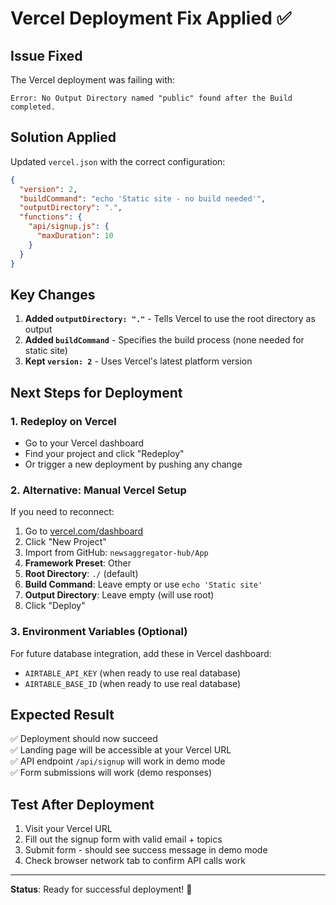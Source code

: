 # Vercel Deployment Fix Applied ✅

## Issue Fixed
The Vercel deployment was failing with:
```
Error: No Output Directory named "public" found after the Build completed.
```

## Solution Applied
Updated `vercel.json` with the correct configuration:

```json
{
  "version": 2,
  "buildCommand": "echo 'Static site - no build needed'",
  "outputDirectory": ".",
  "functions": {
    "api/signup.js": {
      "maxDuration": 10
    }
  }
}
```

## Key Changes
1. **Added `outputDirectory: "."`** - Tells Vercel to use the root directory as output
2. **Added `buildCommand`** - Specifies the build process (none needed for static site)
3. **Kept `version: 2`** - Uses Vercel's latest platform version

## Next Steps for Deployment

### 1. Redeploy on Vercel
- Go to your Vercel dashboard
- Find your project and click "Redeploy"
- Or trigger a new deployment by pushing any change

### 2. Alternative: Manual Vercel Setup
If you need to reconnect:
1. Go to [vercel.com/dashboard](https://vercel.com/dashboard)
2. Click "New Project"
3. Import from GitHub: `newsaggregator-hub/App`
4. **Framework Preset**: Other
5. **Root Directory**: `./` (default)
6. **Build Command**: Leave empty or use `echo 'Static site'`
7. **Output Directory**: Leave empty (will use root)
8. Click "Deploy"

### 3. Environment Variables (Optional)
For future database integration, add these in Vercel dashboard:
- `AIRTABLE_API_KEY` (when ready to use real database)
- `AIRTABLE_BASE_ID` (when ready to use real database)

## Expected Result
✅ Deployment should now succeed  
✅ Landing page will be accessible at your Vercel URL  
✅ API endpoint `/api/signup` will work in demo mode  
✅ Form submissions will work (demo responses)  

## Test After Deployment
1. Visit your Vercel URL
2. Fill out the signup form with valid email + topics
3. Submit form - should see success message in demo mode
4. Check browser network tab to confirm API calls work

---
**Status**: Ready for successful deployment! 🚀
